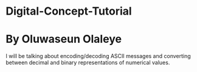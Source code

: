 # Digital-Concept-Tutorial
# By Oluwaseun Olaleye
I will be talking about encoding/decoding ASCII messages and converting between decimal and binary representations of numerical values.
